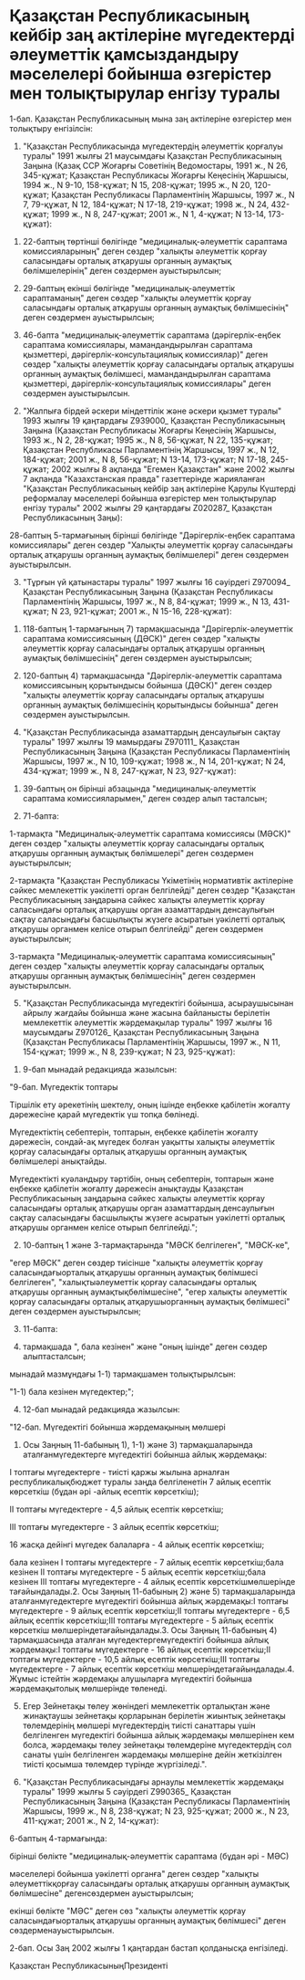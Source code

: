 # Қазақстан Республикасының кейбір заң актілеріне мүгедектерді әлеуметтік қамсыздандыру мәселелері бойынша өзгерістер мен толықтырулар енгізу туралы

1-бап. Қазақстан Республикасының мына заң актілеріне өзгерістер мен толықтыру енгізiлсін:

1. "Қазақстан Республикасында мүгедектердің әлеуметтік қорғалуы туралы" 1991 жылғы 21 маусымдағы Қазақстан Республикасының Заңына (Қазақ ССР Жоғарғы Советінің Ведомостары, 1991 ж., N 26, 345-құжат; Қазақстан Республикасы Жоғарғы Кеңесінiң Жаршысы, 1994 ж., N 9-10, 158-құжат; N 15, 208-құжат; 1995 ж., N 20, 120-құжат; Қазақстан Республикасы Парламентінің Жаршысы, 1997 ж., N 7, 79-құжат, N 12, 184-құжат; N 17-18, 219-құжат; 1998 ж., N 24, 432-құжат; 1999 ж., N 8, 247-құжат; 2001 ж., N 1, 4-құжат; N 13-14, 173-құжат):

1) 22-баптың төртінші бөлiгінде "медициналық-әлеуметтiк сараптама комиссияларының" деген сөздер "халықты әлеуметтік қорғау саласындағы орталық атқарушы органның аумақтық бөлiмшелерiнiң" деген сөздермен ауыстырылсын;

2) 29-баптың екінші бөлiгiнде "медициналық-әлеуметтік сараптаманың" деген сөздер "халықты әлеуметтік қорғау саласындағы орталық атқарушы органның аумақтық бөлiмшесінiң" деген сөздермен ауыстырылсын;

3) 46-бапта "медициналық-әлеуметтік сараптама (дәрігерлiк-еңбек сараптама комиссиялары, мамандандырылған сараптама қызметтері, дәрігерлік-консультациялық комиссиялар)" деген сөздер "халықты әлеуметтік қорғау саласындағы орталық атқарушы органның аумақтық бөлiмшесi, мамандандырылған сараптама қызметтерi, дәрiгерлiк-консультациялық комиссиялары" деген сөздермен ауыстырылсын.

2. "Жалпыға бiрдей әскери мiндеттiлiк және әскери қызмет туралы" 1993 жылғы 19 қаңтардағы Z939000_ Қазақстан Республикасының Заңына (Қазақстан Республикасы Жоғарғы Кеңесiнiң Жаршысы, 1993 ж., N 2, 28-құжат; 1995 ж., N 8, 56-құжат, N 22, 135-құжат; Қазақстан Республикасы Парламентiнiң Жаршысы, 1997 ж., N 12, 184-құжат; 2001 ж., N 8, 56-құжат; N 13-14, 173-құжат; N 17-18, 245-құжат; 2002 жылғы 8 ақпанда "Егемен Қазақстан" және 2002 жылғы 7 ақпанда "Казахстанская правда" газеттерiнде жарияланған "Қазақстан Республикасының кейбiр заң актiлерiне Қарулы Күштердi реформалау мәселелерi бойынша өзгерiстер мен толықтырулар енгiзу туралы" 2002 жылғы 29 қаңтардағы Z020287_ Қазақстан Республикасының Заңы):

28-баптың 5-тармағының бiрiншi бөлiгiнде "Дәрiгерлiк-еңбек сараптама комиссиялары" деген сөздер "Халықты әлеуметтiк қорғау саласындағы орталық атқарушы органның аумақтық бөлiмшелерi" деген сөздермен ауыстырылсын.

3. "Тұрғын үй қатынастары туралы" 1997 жылғы 16 сәуiрдегi Z970094_ Қазақстан Республикасының Заңына (Қазақстан Республикасы Парламентiнiң Жаршысы, 1997 ж., N 8, 84-құжат; 1999 ж., N 13, 431-құжат; N 23, 921-құжат; 2001 ж., N 15-16, 228-құжат):

1) 118-баптың 1-тармағының 7) тармақшасында "Дәрiгерлiк-әлеуметтiк сараптама комиссиясының (ДӘСК)" деген сөздер "халықты әлеуметтiк қорғау саласындағы орталық атқарушы органның аумақтық бөлiмшесiнiң" деген сөздермен ауыстырылсын;

2) 120-баптың 4) тармақшасында "Дәрiгерлiк-әлеуметтiк сараптама комиссиясының қорытындысы бойынша (ДӘСК)" деген сөздер "халықты әлеуметтiк қорғау саласындағы орталық атқарушы органның аумақтық бөлiмшесiнiң қорытындысы бойынша" деген сөздермен ауыстырылсын.

4. "Қазақстан Республикасында азаматтардың денсаулығын сақтау туралы" 1997 жылғы 19 мамырдағы Z970111_ Қазақстан Республикасының Заңына (Қазақстан Республикасы Парламентiнiң Жаршысы, 1997 ж., N 10, 109-құжат; 1998 ж., N 14, 201-құжат; N 24, 434-құжат; 1999 ж., N 8, 247-құжат, N 23, 927-құжат):

1) 39-баптың он бiрiншi абзацында "медициналық-әлеуметтiк сараптама комиссияларымен," деген сөздер алып тасталсын;

2) 71-бапта:

1-тармақта "Медициналық-әлеуметтік сараптама комиссиясы (МӘСК)" деген сөздер "халықты әлеуметтік қорғау саласындағы орталық атқарушы органның аумақтық бөлімшелері" деген сөздермен ауыстырылсын;

2-тармақта "Қазақстан Республикасы Үкіметінің нормативтік актілеріне сәйкес мемлекеттік уәкілетті орган белгілейді" деген сөздер "Қазақстан Республикасының заңдарына сәйкес халықты әлеуметтік қорғау саласындағы орталық атқарушы орган азаматтардың денсаулығын сақтау саласындағы басшылықты жүзеге асыратын уәкілетті орталық атқарушы органмен келісе отырып белгілейді" деген сөздермен ауыстырылсын;

3-тармақта "Медициналық-әлеуметтік сараптама комиссиясының" деген сөздер "халықты әлеуметтік қорғау саласындағы орталық атқарушы органның аумақтық бөлімшесінің" деген сөздермен ауыстырылсын.

5. "Қазақстан Республикасында мүгедектігі бойынша, асыраушысынан айрылу жағдайы бойынша және жасына байланысты берілетін мемлекеттік әлеуметтік жәрдемақылар туралы" 1997 жылғы 16 маусымдағы Z970126_ Қазақстан Республикасының Заңына (Қазақстан Республикасы Парламентінің Жаршысы, 1997 ж., N 11, 154-құжат; 1999 ж., N 8, 239-құжат; N 23, 925-құжат):

1) 9-бап мынадай редакцияда жазылсын:

"9-бап. Мүгедектік топтары

Тіршілік ету әрекетінің шектелу, оның ішінде еңбекке қабілетін жоғалту дәрежесіне қарай мүгедектік үш топқа бөлінеді.

Мүгедектіктің себептерін, топтарын, еңбекке қабілетін жоғалту дәрежесін, сондай-ақ мүгедек болған уақытты халықты әлеуметтік қорғау саласындағы орталық атқарушы органның аумақтық бөлімшелері анықтайды.

Мүгедектікті куәландыру тәртібін, оның себептерін, топтарын және еңбекке қабілетін жоғалту дәрежесін анықтауды Қазақстан Республикасының заңдарына сәйкес халықты әлеуметтік қорғау саласындағы орталық атқарушы орган азаматтардың денсаулығын сақтау саласындағы басшылықты жүзеге асыратын уәкілетті орталық атқарушы органмен келісе отырып белгілейді.";

2) 10-баптың 1 және 3-тармақтарында "МӘСК белгілеген", "МӘСК-ке",

"егер МӘСК" деген сөздер тиісінше "халықты әлеуметтік қорғау саласындағыорталық атқарушы органның аумақтық бөлімшесі белгілеген", "халықтыәлеуметтік қорғау саласындағы орталық атқарушы органның аумақтықбөлімшесіне", "егер халықты әлеуметтік қорғау саласындағы орталық атқарушыорганның аумақтық бөлiмшесi" деген сөздермен ауыстырылсын;

3) 11-бапта:

1) тармақшада ", бала кезiнен" және "оның iшiнде" деген сөздер алыптасталсын;

мынадай мазмұндағы 1-1) тармақшамен толықтырылсын:

"1-1) бала кезiнен мүгедектер;";

4) 12-бап мынадай редакцияда жазылсын:

"12-бап. Мүгедектiгi бойынша жәрдемақының мөлшерi

1. Осы Заңның 11-бабының 1), 1-1) және 3) тармақшаларында аталғанмүгедектерге мүгедектiгi бойынша айлық жәрдемақы:

I топтағы мүгедектерге - тиiстi қаржы жылына арналған республикалықбюджет туралы заңда белгiленетiн 7 айлық есептiк көрсеткiш (бұдан әрi -айлық есептiк көрсеткiш);

II топтағы мүгедектерге - 4,5 айлық есептiк көрсеткiш;

III топтағы мүгедектерге - 3 айлық есептiк көрсеткiш;

16 жасқа дейiнгi мүгедек балаларға - 4 айлық есептiк көрсеткiш;

бала кезiнен I топтағы мүгедектерге - 7 айлық есептiк көрсеткiш;бала кезiнен II топтағы мүгедектерге - 5 айлық есептiк көрсеткiш;бала кезiнен III топтағы мүгедектерге - 4 айлық есептiк көрсеткiшмөлшерiнде тағайындалады.2. Осы Заңның 11-бабының 2) және 5) тармақшаларында аталғанмүгедектерге мүгедектiгi бойынша айлық жәрдемақы:I топтағы мүгедектерге - 9 айлық есептiк көрсеткiш;II топтағы мүгедектерге - 6,5 айлық есептiк көрсеткiш;III топтағы мүгедектерге - 5 айлық есептiк көрсеткiш мөлшерiндетағайындалады.3. Осы Заңның 11-бабының 4) тармақшасында аталған мүгедектергемүгедектiгi бойынша айлық жәрдемақы:I топтағы мүгедектерге - 16 айлық есептiк көрсеткiш;II топтағы мүгедектерге - 10,5 айлық есептiк көрсеткiш;III топтағы мүгедектерге - 7 айлық есептiк көрсеткiш мөлшерiндетағайындалады.4. Жұмыс iстейтiн жәрдемақы алушыларға мүгедектiгi бойынша жәрдемақытолық мөлшерiнде төленедi.

5. Егер Зейнетақы төлеу жөнiндегi мемлекеттiк орталықтан және жинақтаушы зейнетақы қорларынан берiлетiн жиынтық зейнетақы төлемдерiнiң мөлшерi мүгедектердiң тиiстi санаттары үшiн белгiленген мүгедектiгi бойынша айлық жәрдемақы мөлшерiнен кем болса, жәрдемақы төлеу зейнетақы төлемдерiне мүгедектердiң сол санаты үшiн белгiленген жәрдемақы мөлшерiне дейiн жеткiзiлген тиiстi қосымша төлемдер түрiнде жүргiзiледi.".

6. "Қазақстан Республикасындағы арнаулы мемлекеттiк жәрдемақы туралы" 1999 жылғы 5 сәуiрдегi Z990365_ Қазақстан Республикасының Заңына (Қазақстан Республикасы Парламентiнiң Жаршысы, 1999 ж., N 8, 238-құжат; N 23, 925-құжат; 2000 ж., N 23, 411-құжат; 2001 ж., N 2, 14-құжат):

6-баптың 4-тармағында:

бiрiншi бөлiкте "медициналық-әлеуметтiк сараптама (бұдан әрi - МӘС)

мәселелерi бойынша уәкiлеттi органға" деген сөздер "халықты әлеуметтiкқорғау саласындағы орталық атқарушы органның аумақтық бөлiмшесiне" дегенсөздермен ауыстырылсын;

екiншi бөлiкте "МӘС" деген сөз "халықты әлеуметтiк қорғау саласындағыорталық атқарушы органның аумақтық бөлiмшесi" деген сөздерменауыстырылсын.

2-бап. Осы Заң 2002 жылғы 1 қаңтардан бастап қолданысқа енгiзiледi.

Қазақстан РеспубликасыныңПрезиденті


